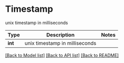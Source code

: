 # Timestamp

unix timestamp in milliseconds

Type | Description | Notes
------------- | ------------- | -------------
**int** | unix timestamp in milliseconds | 

[[Back to Model list]](../README.md#documentation-for-models) [[Back to API list]](../README.md#documentation-for-api-endpoints) [[Back to README]](../README.md)

